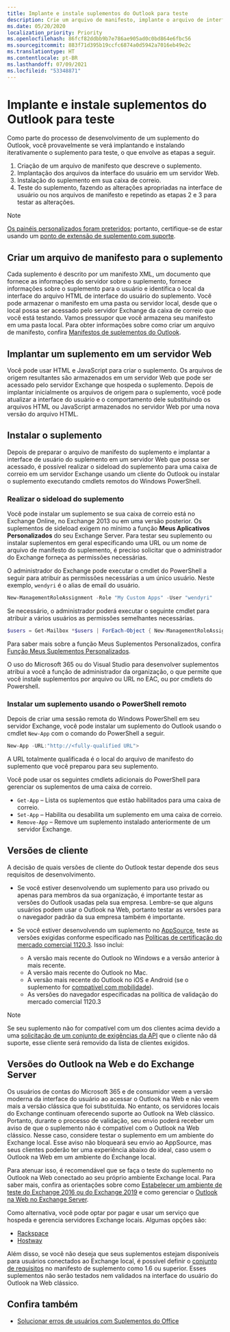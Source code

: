 ```yaml
---
title: Implante e instale suplementos do Outlook para teste
description: Crie um arquivo de manifesto, implante o arquivo de interface do usuário suplemento em um servidor web, instale o suplemento na caixa de correio e teste o suplemento.
ms.date: 05/20/2020
localization_priority: Priority
ms.openlocfilehash: 86fcf82ddbb9b7e786ae905ad0c0bd864e6fbc56
ms.sourcegitcommit: 883f71d395b19ccfc6874a0d5942a7016eb49e2c
ms.translationtype: HT
ms.contentlocale: pt-BR
ms.lasthandoff: 07/09/2021
ms.locfileid: "53348871"
---
```

# <a name="deploy-and-install-outlook-add-ins-for-testing"></a>Implante e instale suplementos do Outlook para teste

Como parte do processo de desenvolvimento de um suplemento do Outlook, você provavelmente se verá implantando e instalando iterativamente o suplemento para teste, o que envolve as etapas a seguir.

1. Criação de um arquivo de manifesto que descreve o suplemento.
1. Implantação dos arquivos da interface do usuário em um servidor Web.
1. Instalação do suplemento em sua caixa de correio.
1. Teste do suplemento, fazendo as alterações apropriadas na interface de usuário ou nos arquivos de manifesto e repetindo as etapas 2 e 3 para testar as alterações.

> [!NOTE]
> [Os painéis personalizados foram preteridos](https://developer.microsoft.com/outlook/blogs/make-your-add-ins-available-in-the-office-ribbon/); portanto, certifique-se de estar usando um [ponto de extensão de suplemento com suporte](outlook-add-ins-overview.md#extension-points).

## <a name="create-a-manifest-file-for-the-add-in"></a>Criar um arquivo de manifesto para o suplemento

Cada suplemento é descrito por um manifesto XML, um documento que fornece as informações do servidor sobre o suplemento, fornece informações sobre o suplemento para o usuário e identifica o local da interface do arquivo HTML de interface do usuário do suplemento. Você pode armazenar o manifesto em uma pasta ou servidor local, desde que o local possa ser acessado pelo servidor Exchange da caixa de correio que você está testando. Vamos pressupor que você armazena seu manifesto em uma pasta local. Para obter informações sobre como criar um arquivo de manifesto, confira [Manifestos de suplementos do Outlook](manifests.md).

## <a name="deploy-an-add-in-to-a-web-server"></a>Implantar um suplemento em um servidor Web

Você pode usar HTML e JavaScript para criar o suplemento. Os arquivos de origem resultantes são armazenados em um servidor Web que pode ser acessado pelo servidor Exchange que hospeda o suplemento. Depois de implantar inicialmente os arquivos de origem para o suplemento, você pode atualizar a interface do usuário e o comportamento dele substituindo os arquivos HTML ou JavaScript armazenados no servidor Web por uma nova versão do arquivo HTML.

## <a name="install-the-add-in"></a>Instalar o suplemento

Depois de preparar o arquivo de manifesto do suplemento e implantar a interface de usuário do suplemento em um servidor Web que possa ser acessado, é possível realizar o sideload do suplemento para uma caixa de correio em um servidor Exchange usando um cliente do Outlook ou instalar o suplemento executando cmdlets remotos do Windows PowerShell.

### <a name="sideload-the-add-in"></a>Realizar o sideload do suplemento

Você pode instalar um suplemento se sua caixa de correio está no Exchange Online, no Exchange 2013 ou em uma versão posterior. Os suplementos de sideload exigem no mínimo a função **Meus Aplicativos Personalizados** do seu Exchange Server. Para testar seu suplemento ou instalar suplementos em geral especificando uma URL ou um nome de arquivo de manifesto do suplemento, é preciso solicitar que o administrador do Exchange forneça as permissões necessárias.

O administrador do Exchange pode executar o cmdlet do PowerShell a seguir para atribuir as permissões necessárias a um único usuário. Neste exemplo, `wendyri` é o alias de email do usuário.

```powershell
New-ManagementRoleAssignment -Role "My Custom Apps" -User "wendyri"
```

Se necessário, o administrador poderá executar o seguinte cmdlet para atribuir a vários usuários as permissões semelhantes necessárias.

```powershell
$users = Get-Mailbox *$users | ForEach-Object { New-ManagementRoleAssignment -Role "My Custom Apps" -User $_.Alias}
```

Para saber mais sobre a função Meus Suplementos Personalizados, confira [Função Meus Suplementos Personalizados](/exchange/my-custom-apps-role-exchange-2013-help).

O uso do Microsoft 365 ou do Visual Studio para desenvolver suplementos atribui a você a função de administrador da organização, o que permite que você instale suplementos por arquivo ou URL no EAC, ou por cmdlets do Powershell.

### <a name="install-an-add-in-by-using-remote-powershell"></a>Instalar um suplemento usando o PowerShell remoto

Depois de criar uma sessão remota do Windows PowerShell em seu servidor Exchange, você pode instalar um suplemento do Outlook usando o cmdlet `New-App` com o comando do PowerShell a seguir.

```powershell
New-App -URL:"http://<fully-qualified URL">
```

A URL totalmente qualificada é o local do arquivo de manifesto do suplemento que você preparou para seu suplemento.

Você pode usar os seguintes cmdlets adicionais do PowerShell para gerenciar os suplementos de uma caixa de correio.

- `Get-App` – Lista os suplementos que estão habilitados para uma caixa de correio.
- `Set-App` – Habilita ou desabilita um suplemento em uma caixa de correio.
- `Remove-App` – Remove um suplemento instalado anteriormente de um servidor Exchange.

## <a name="client-versions"></a>Versões de cliente

A decisão de quais versões de cliente do Outlook testar depende dos seus requisitos de desenvolvimento.

- Se você estiver desenvolvendo um suplemento para uso privado ou apenas para membros da sua organização, é importante testar as versões do Outlook usadas pela sua empresa. Lembre-se que alguns usuários podem usar o Outlook na Web, portanto testar as versões para o navegador padrão da sua empresa também é importante.

- Se você estiver desenvolvendo um suplemento no [AppSource](https://appsource.microsoft.com), teste as versões exigidas conforme especificado nas [Políticas de certificação do mercado comercial 1120.3](/legal/marketplace/certification-policies#11203-functionality). Isso inclui:
  - A versão mais recente do Outlook no Windows e a versão anterior à mais recente.
  - A versão mais recente do Outlook no Mac.
  - A versão mais recente do Outlook no iOS e Android (se o suplemento for [compatível com mobilidade](add-mobile-support.md)).
  - As versões do navegador especificadas na política de validação do mercado comercial 1120.3

> [!NOTE]
> Se seu suplemento não for compatível com um dos clientes acima devido a uma [solicitação de um conjunto de exigências da API](apis.md) que o cliente não dá suporte, esse cliente será removido da lista de clientes exigidos.

## <a name="outlook-on-the-web-and-exchange-server-versions"></a>Versões do Outlook na Web e do Exchange Server

Os usuários de contas do Microsoft 365 e de consumidor veem a versão moderna da interface do usuário ao acessar o Outlook na Web e não veem mais a versão clássica que foi substituída. No entanto, os servidores locais do Exchange continuam oferecendo suporte ao Outlook na Web clássico. Portanto, durante o processo de validação, seu envio poderá receber um aviso de que o suplemento não é compatível com o Outlook na Web clássico. Nesse caso, considere testar o suplemento em um ambiente do Exchange local. Esse aviso não bloqueará seu envio ao AppSource, mas seus clientes poderão ter uma experiência abaixo do ideal, caso usem o Outlook na Web em um ambiente do Exchange local.

Para atenuar isso, é recomendável que se faça o teste do suplemento no Outlook na Web conectado ao seu próprio ambiente Exchange local. Para saber mais, confira as orientações sobre como [Estabelecer um ambiente de teste do Exchange 2016 ou do Exchange 2019](/Exchange/plan-and-deploy/plan-and-deploy?view=exchserver-2019&preserve-view=true#establish-an-exchange-2016-or-exchange-2019-test-environment) e como gerenciar o [Outlook na Web no Exchange Server](/exchange/clients/outlook-on-the-web/outlook-on-the-web?view=exchserver-2019&preserve-view=true).

Como alternativa, você pode optar por pagar e usar um serviço que hospeda e gerencia servidores Exchange locais. Algumas opções são:

- [Rackspace](https://www.rackspace.com/email-hosting/exchange-server)
- [Hostway](https://hostway.com/products-services-2/hosted-microsoft-exchange/)

Além disso, se você não deseja que seus suplementos estejam disponíveis para usuários conectados ao Exchange local, é possível definir o [conjunto de requisitos](../reference/requirement-sets/outlook-api-requirement-sets.md#exchange-server-support) no manifesto de suplemento como 1.6 ou superior. Esses suplementos não serão testados nem validados na interface do usuário do Outlook na Web clássico.

## <a name="see-also"></a>Confira também

- [Solucionar erros de usuários com Suplementos do Office](../testing/testing-and-troubleshooting.md)
